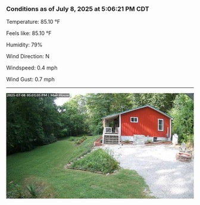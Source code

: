 ### Conditions as of July 8, 2025 at 5:06:21 PM CDT 

Temperature: 85.10 &deg;F

Feels like: 85.10 &deg;F

Humidity: 79%

Wind Direction: N

Windspeed: 0.4 mph

Wind Gust: 0.7 mph

---

<img src="./images/latest.jpeg"/>

